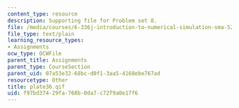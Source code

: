 ```yaml
---
content_type: resource
description: Supporting file for Problem set 8.
file: /media/courses/6-336j-introduction-to-numerical-simulation-sma-5211-fall-2003/f97bd37429fa768b0da7c72f9a0e17f6_plate36.qif
file_type: text/plain
learning_resource_types:
- Assignments
ocw_type: OCWFile
parent_title: Assignments
parent_type: CourseSection
parent_uid: 07a53e32-68bc-d0f1-3aa5-4168ebe767ad
resourcetype: Other
title: plate36.qif
uid: f97bd374-29fa-768b-0da7-c72f9a0e17f6
---
```

